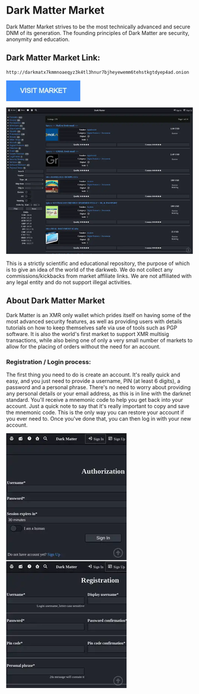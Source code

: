 # Dark Matter Market
Dark Matter Market strives to be the most technically advanced and secure DNM of its generation. The founding principles of Dark Matter are security, anonymity and education.

## Dark Matter Market Link:

```sh
http://darkmatx7kmmnoaeqyz3k4tl3hnur7bjheyewemm6tehstkgtdyep4ad.onion
```
[<img src="/assets/visit-market.webp" width="200">](http://darkmatx7kmmnoaeqyz3k4tl3hnur7bjheyewemm6tehstkgtdyep4ad.onion/)

<a href="http://darkmatx7kmmnoaeqyz3k4tl3hnur7bjheyewemm6tehstkgtdyep4ad.onion"><img src="/assets/darkmatter-preview.webp" alt="image" style="max-width: 100%;"><a>

This is a strictly scientific and educational repository, the purpose of which is to give an idea of the world of the darkweb. We do not collect any commissions/kickbacks from market affiliate links. We are not affiliated with any legal entity and do not support illegal activities.

## About Dark Matter Market
Dark Matter is an XMR only wallet which prides itself on having some of the most advanced security features, as well as providing users with details tutorials on how to keep themselves safe via use of tools such as PGP software. It is also the world's first market to support XMR multisig transactions, while also being one of only a very small number of markets to allow for the placing of orders without the need for an account.

### Registration / Login process:

The first thing you need to do is create an account. It's really quick and easy, and you just need to provide a username, PIN (at least 6 digits), a password and a personal phrase. There's no need to worry about providing any personal details or your email address, as this is in line with the darknet standard.
You'll receive a mnemonic code to help you get back into your account. Just a quick note to say that it's really important to copy and save the mnemonic code. This is the only way you can restore your account if you ever need to. Once you've done that, you can then log in with your new account.

<a href="http://darkmatx7kmmnoaeqyz3k4tl3hnur7bjheyewemm6tehstkgtdyep4ad.onion"><img src="/assets/darkmatter-login.webp" alt="image" style="max-width: 100%;"><a>  <a href="http://darkmatx7kmmnoaeqyz3k4tl3hnur7bjheyewemm6tehstkgtdyep4ad.onion"><img src="/assets/darkmatter-register.webp" alt="image" style="max-width: 100%;"><a>